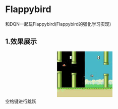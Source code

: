 # Flappybird
和DQN一起玩Flappybird(Flappybird的强化学习实现)

## 1.效果展示
<div align=center>
<img src="https://github.com/Luciferbobo/Flappybird/blob/main/Fig/Flappybird.gif" width="176" height="144"> 
</div>
空格键进行跳跃

